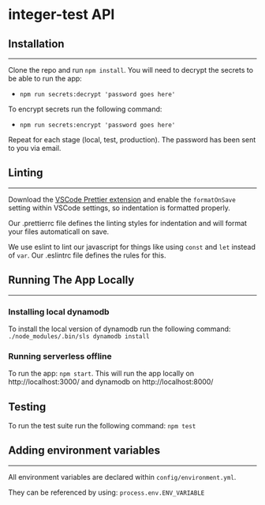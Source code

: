 # integer-test API

## Installation

---

Clone the repo and run `npm install`.
You will need to decrypt the secrets to be able to run the app:

- `npm run secrets:decrypt 'password goes here'`

To encrypt secrets run the following command:

- `npm run secrets:encrypt 'password goes here'`

Repeat for each stage (local, test, production). The password has been sent to you via email.

## Linting

---

Download the [VSCode Prettier extension](https://marketplace.visualstudio.com/items?itemName=esbenp.prettier-vscode) and enable the `formatOnSave` setting within VSCode settings, so indentation is formatted properly.

Our .prettierrc file defines the linting styles for indentation and will format your files automaticall on save.

We use eslint to lint our javascript for things like using `const` and `let` instead of `var`. Our .eslintrc file defines the rules for this.

## Running The App Locally

---

### Installing local dynamodb

To install the local version of dynamodb run the following command: `./node_modules/.bin/sls dynamodb install`

### Running serverless offline

To run the app: `npm start`. This will run the app locally on http://localhost:3000/ and dynamodb on http://localhost:8000/

## Testing

To run the test suite run the following command: `npm test`

## Adding environment variables

---

All environment variables are declared within `config/environment.yml`.

They can be referenced by using: `process.env.ENV_VARIABLE`
